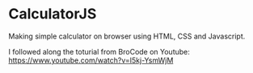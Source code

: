 # CalculatorJS
Making simple calculator on browser using HTML, CSS and Javascript.

I followed along the toturial from BroCode on Youtube: https://www.youtube.com/watch?v=I5kj-YsmWjM
